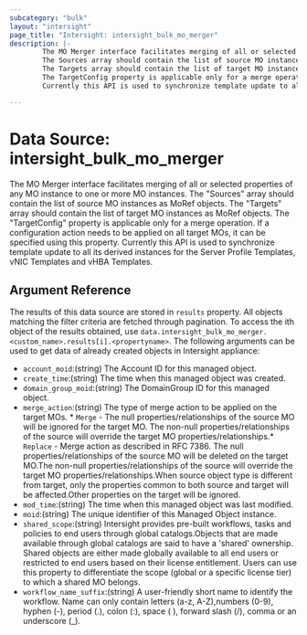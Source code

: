 ```yaml
---
subcategory: "bulk"
layout: "intersight"
page_title: "Intersight: intersight_bulk_mo_merger"
description: |-
        The MO Merger interface facilitates merging of all or selected properties of any MO instance to one or more MO instances.
        The Sources array should contain the list of source MO instances as MoRef objects.
        The Targets array should contain the list of target MO instances as MoRef objects.
        The TargetConfig property is applicable only for a merge operation. If a configuration action needs to be applied on all target MOs, it can be specified using this property.
        Currently this API is used to synchronize template update to all its derived instances for the Server Profile Templates, vNIC Templates and vHBA Templates.

---
```


# Data Source: intersight_bulk_mo_merger
The MO Merger interface facilitates merging of all or selected properties of any MO instance to one or more MO instances.
The "Sources" array should contain the list of source MO instances as MoRef objects.
The "Targets" array should contain the list of target MO instances as MoRef objects.
The "TargetConfig" property is applicable only for a merge operation. If a configuration action needs to be applied on all target MOs, it can be specified using this property.
Currently this API is used to synchronize template update to all its derived instances for the Server Profile Templates, vNIC Templates and vHBA Templates.
## Argument Reference
The results of this data source are stored in `results` property.
All objects matching the filter criteria are fetched through pagination.
To access the ith object of the results obtained, use `data.intersight_bulk_mo_merger.<custom_name>.results[i].<propertyname>`.
The following arguments can be used to get data of already created objects in Intersight appliance:
* `account_moid`:(string) The Account ID for this managed object. 
* `create_time`:(string) The time when this managed object was created. 
* `domain_group_moid`:(string) The DomainGroup ID for this managed object. 
* `merge_action`:(string) The type of merge action to be applied on the target MOs. * `Merge` - The null properties/relationships of the source MO will be ignored for the target MO. The non-null properties/relationships of the source will override the target MO properties/relationships.* `Replace` - Merge action as described in RFC 7386. The null properties/relationships of the source MO will be deleted on the target MO.The non-null properties/relationships of the source will override the target MO properties/relationships.When source object type is different from target, only the properties common to both source and target  will be affected.Other properties on the target will be ignored. 
* `mod_time`:(string) The time when this managed object was last modified. 
* `moid`:(string) The unique identifier of this Managed Object instance. 
* `shared_scope`:(string) Intersight provides pre-built workflows, tasks and policies to end users through global catalogs.Objects that are made available through global catalogs are said to have a 'shared' ownership. Shared objects are either made globally available to all end users or restricted to end users based on their license entitlement. Users can use this property to differentiate the scope (global or a specific license tier) to which a shared MO belongs. 
* `workflow_name_suffix`:(string) A user-friendly short name to identify the workflow. Name can only contain letters (a-z, A-Z),numbers (0-9), hyphen (-), period (.), colon (:), space ( ), forward slash (/), comma or an underscore (_). 
 
